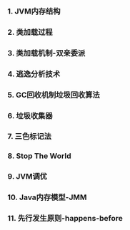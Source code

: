 ### 1. JVM内存结构
### 2. 类加载过程
### 3. 类加载机制-双亲委派
### 4. 逃逸分析技术
### 5. GC回收机制垃圾回收算法
### 6. 垃圾收集器
### 7. 三色标记法
### 8. Stop The World
### 9. JVM调优
### 10. Java内存模型-JMM
### 11. 先行发生原则-happens-before
